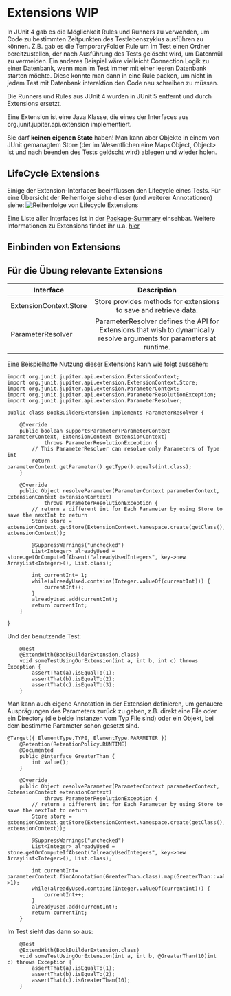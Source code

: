 # Extensions WIP

In JUnit 4 gab es die Möglichkeit Rules und Runners zu verwenden, um Code zu bestimmten Zeitpunkten des Testlebenszyklus ausführen zu können. Z.B. gab es die TemporaryFolder Rule um im Test einen Ordner bereitzustellen, der nach Ausführung des Tests gelöscht wird, um Datenmüll zu vermeiden. Ein anderes Beispiel wäre vielleicht Connection Logik zu einer Datenbank, wenn man im Test immer mit einer leeren Datenbank starten möchte. Diese konnte man dann in eine Rule packen, um nicht in jedem Test mit Datenbank interaktion den Code neu schreiben zu müssen.

Die Runners und Rules aus JUnit 4 wurden in JUnit 5 entfernt und durch Extensions ersetzt.

Eine Extension ist eine Java Klasse, die eines der Interfaces aus org.junit.jupiter.api.extension implementiert.

Sie darf **keinen eigenen State** haben! Man kann aber Objekte in einem von JUnit gemanagtem Store (der im Wesentlichen eine Map<Object, Object> ist und nach beenden des Tests gelöscht wird) ablegen und wieder holen.

## LifeCycle Extensions
Einige der Extension-Interfaces beeinflussen den Lifecycle eines Tests. Für eine Übersicht der Reihenfolge siehe dieser (und weiterer Annotationen) siehe:
![Reihenfolge von Lifecycle Extensions](https://junit.org/junit5/docs/current/user-guide/images/extensions_lifecycle.png)

Eine Liste aller Interfaces ist in der [Package-Summary](https://junit.org/junit5/docs/5.0.3/api/org/junit/jupiter/api/extension/package-summary.html) einsehbar.
Weitere Informationen zu Extensions findet ihr u.a. [hier](https://junit.org/junit5/docs/current/user-guide/#extensions)

## Einbinden von Extensions

## Für die Übung relevante Extensions
| Interface | Description |
| ---------- |:----------:|
| ExtensionContext.Store | Store provides methods for extensions to save and retrieve data. |
| ParameterResolver | ParameterResolver defines the API for Extensions that wish to dynamically resolve arguments for parameters at runtime. |

Eine Beispielhafte Nutzung dieser Extensions kann wie folgt aussehen:

```
import org.junit.jupiter.api.extension.ExtensionContext;
import org.junit.jupiter.api.extension.ExtensionContext.Store;
import org.junit.jupiter.api.extension.ParameterContext;
import org.junit.jupiter.api.extension.ParameterResolutionException;
import org.junit.jupiter.api.extension.ParameterResolver;

public class BookBuilderExtension implements ParameterResolver {

	@Override
	public boolean supportsParameter(ParameterContext parameterContext, ExtensionContext extensionContext)
			throws ParameterResolutionException {
		// This ParameterResolver can resolve only Parameters of Type int
		return parameterContext.getParameter().getType().equals(int.class);
	}

	@Override
	public Object resolveParameter(ParameterContext parameterContext, ExtensionContext extensionContext)
			throws ParameterResolutionException {
		// return a different int for Each Parameter by using Store to save the nextInt to return
		Store store = extensionContext.getStore(ExtensionContext.Namespace.create(getClass(), extensionContext));

		@SuppressWarnings("unchecked")
		List<Integer> alreadyUsed = store.getOrComputeIfAbsent("alreadyUsedIntegers", key->new ArrayList<Integer>(), List.class);
		
		int currentInt= 1;
		while(alreadyUsed.contains(Integer.valueOf(currentInt))) {
			currentInt++;
		}
		alreadyUsed.add(currentInt);
		return currentInt;
	}

}
```
Und der benutzende Test:

```
	@Test
	@ExtendWith(BookBuilderExtension.class)
	void someTestUsingOurExtension(int a, int b, int c) throws Exception {
		assertThat(a).isEqualTo(1);
		assertThat(b).isEqualTo(2);
		assertThat(c).isEqualTo(3);
	}
```

Man kann auch eigene Annotation in der Extension definieren, um genauere Ausprägungen des Parameters zurück zu geben, z.B. direkt eine File oder ein Directory (die beide Instanzen vom Typ File sind) oder ein Objekt, bei dem bestimmte Parameter schon gesetzt sind.

```
@Target({ ElementType.TYPE, ElementType.PARAMETER })
	@Retention(RetentionPolicy.RUNTIME)
	@Documented
	public @interface GreaterThan {
		int value();
	}
	
	@Override
	public Object resolveParameter(ParameterContext parameterContext, ExtensionContext extensionContext)
			throws ParameterResolutionException {
		// return a different int for Each Parameter by using Store to save the nextInt to return
		Store store = extensionContext.getStore(ExtensionContext.Namespace.create(getClass(), extensionContext));

		@SuppressWarnings("unchecked")
		List<Integer> alreadyUsed = store.getOrComputeIfAbsent("alreadyUsedIntegers", key->new ArrayList<Integer>(), List.class);
		
		int currentInt= parameterContext.findAnnotation(GreaterThan.class).map(GreaterThan::value).orElseGet(()->1);
		while(alreadyUsed.contains(Integer.valueOf(currentInt))) {
			currentInt++;
		}
		alreadyUsed.add(currentInt);
		return currentInt;
	}
```

Im Test sieht das dann so aus:

```
	@Test
	@ExtendWith(BookBuilderExtension.class)
	void someTestUsingOurExtension(int a, int b, @GreaterThan(10)int c) throws Exception {
		assertThat(a).isEqualTo(1);
		assertThat(b).isEqualTo(2);
		assertThat(c).isGreaterThan(10);
	}
```